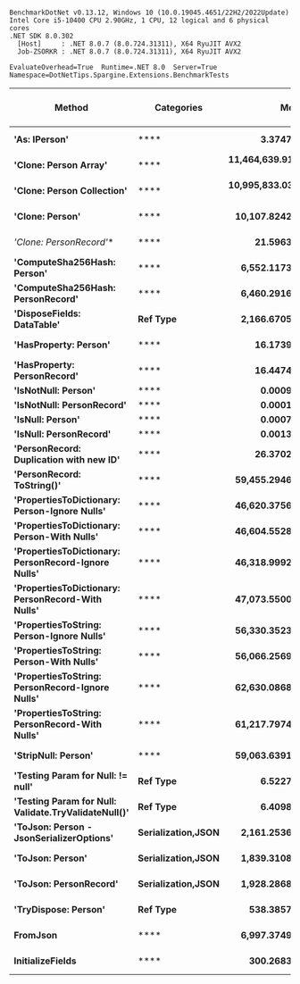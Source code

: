```

BenchmarkDotNet v0.13.12, Windows 10 (10.0.19045.4651/22H2/2022Update)
Intel Core i5-10400 CPU 2.90GHz, 1 CPU, 12 logical and 6 physical cores
.NET SDK 8.0.302
  [Host]     : .NET 8.0.7 (8.0.724.31311), X64 RyuJIT AVX2
  Job-ZSORKR : .NET 8.0.7 (8.0.724.31311), X64 RyuJIT AVX2

EvaluateOverhead=True  Runtime=.NET 8.0  Server=True  
Namespace=DotNetTips.Spargine.Extensions.BenchmarkTests  

```
| Method                                               | Categories         | Mean               | Error           | StdDev          | StdErr         | Median             | Min                | Q1                 | Q3                 | Max                | Op/s                  | CI99.9% Margin  | Iterations | Kurtosis | MValue | Skewness | Rank | LogicalGroup | Baseline | Gen0    | Exceptions | Code Size | Completed Work Items | Lock Contentions | Gen1    | Gen2    | Allocated |
|----------------------------------------------------- |------------------- |-------------------:|----------------:|----------------:|---------------:|-------------------:|-------------------:|-------------------:|-------------------:|-------------------:|----------------------:|----------------:|-----------:|---------:|-------:|---------:|-----:|------------- |--------- |--------:|-----------:|----------:|---------------------:|-----------------:|--------:|--------:|----------:|
| **&#39;As: IPerson&#39;**                                        | ****                   |          **3.3747 ns** |       **0.0179 ns** |       **0.0140 ns** |      **0.0040 ns** |          **3.3747 ns** |          **3.3557 ns** |          **3.3651 ns** |          **3.3833 ns** |          **3.4038 ns** |        **296,318,819.90** |       **0.0179 ns** |      **12.00** |   **2.2512** |  **2.000** |   **0.3278** |    **2** | *****            | **No**       |       **-** |          **-** |     **535 B** |                    **-** |                **-** |       **-** |       **-** |         **-** |
| **&#39;Clone: Person Array&#39;**                                | ****                   | **11,464,639.9148 ns** | **228,812.0163 ns** | **362,920.1051 ns** | **63,176.2812 ns** | **11,459,032.8125 ns** | **10,746,553.1250 ns** | **11,202,121.8750 ns** | **11,752,835.9375 ns** | **12,109,921.8750 ns** |                 **87.22** | **228,812.0163 ns** |      **33.00** |   **2.0966** |  **2.000** |   **0.0480** |   **23** | *****            | **No**       | **78.1250** |          **-** |   **2,897 B** |                    **-** |                **-** | **62.5000** | **62.5000** | **4579974 B** |
| **&#39;Clone: Person Collection&#39;**                           | ****                   | **10,995,833.0357 ns** | **218,039.1265 ns** | **259,560.0698 ns** | **56,640.6508 ns** | **10,912,506.2500 ns** | **10,670,406.2500 ns** | **10,804,584.3750 ns** | **11,132,565.6250 ns** | **11,482,753.1250 ns** |                 **90.94** | **218,039.1265 ns** |      **21.00** |   **2.1078** |  **2.000** |   **0.6592** |   **22** | *****            | **No**       | **78.1250** |          **-** |   **2,173 B** |                    **-** |                **-** | **62.5000** | **62.5000** | **4562906 B** |
| **&#39;Clone: Person&#39;**                                      | ****                   |     **10,107.8242 ns** |     **124.0508 ns** |     **116.0372 ns** |     **29.9607 ns** |     **10,112.4924 ns** |      **9,868.2205 ns** |     **10,066.3979 ns** |     **10,187.1025 ns** |     **10,292.1646 ns** |             **98,933.26** |     **124.0508 ns** |      **15.00** |   **2.5179** |  **2.000** |  **-0.5115** |   **16** | *****            | **No**       |  **0.0458** |          **-** |   **2,173 B** |                    **-** |                **-** |       **-** |       **-** |    **4376 B** |
| **&#39;Clone: PersonRecord*&#39;**                               | ****                   |         **21.5963 ns** |       **0.2114 ns** |       **0.1978 ns** |      **0.0511 ns** |         **21.5743 ns** |         **21.3485 ns** |         **21.4212 ns** |         **21.7505 ns** |         **21.9037 ns** |         **46,304,279.57** |       **0.2114 ns** |      **15.00** |   **1.4319** |  **2.000** |   **0.1858** |    **6** | *****            | **No**       |  **0.0010** |          **-** |     **186 B** |                    **-** |                **-** |       **-** |       **-** |      **88 B** |
| **&#39;ComputeSha256Hash: Person&#39;**                          | ****                   |      **6,552.1173 ns** |      **26.5330 ns** |      **24.8190 ns** |      **6.4082 ns** |      **6,547.7798 ns** |      **6,514.8117 ns** |      **6,534.3197 ns** |      **6,571.3943 ns** |      **6,606.4034 ns** |            **152,622.42** |      **26.5330 ns** |      **15.00** |   **2.2793** |  **2.000** |   **0.5161** |   **14** | *****            | **No**       |  **0.0381** |          **-** |   **1,628 B** |                    **-** |                **-** |       **-** |       **-** |    **4024 B** |
| **&#39;ComputeSha256Hash: PersonRecord&#39;**                    | ****                   |      **6,460.2916 ns** |      **31.2933 ns** |      **26.1313 ns** |      **7.2475 ns** |      **6,459.3361 ns** |      **6,413.7955 ns** |      **6,444.3611 ns** |      **6,479.4487 ns** |      **6,506.6048 ns** |            **154,791.77** |      **31.2933 ns** |      **13.00** |   **1.8860** |  **2.000** |  **-0.0252** |   **13** | *****            | **No**       |  **0.0381** |          **-** |   **1,689 B** |                    **-** |                **-** |       **-** |       **-** |    **3944 B** |
| **&#39;DisposeFields: DataTable&#39;**                           | **Ref Type**           |      **2,166.6705 ns** |      **15.4301 ns** |      **14.4334 ns** |      **3.7267 ns** |      **2,166.5936 ns** |      **2,142.9230 ns** |      **2,158.0486 ns** |      **2,176.2232 ns** |      **2,189.6339 ns** |            **461,537.65** |      **15.4301 ns** |      **15.00** |   **1.8289** |  **2.000** |  **-0.1452** |   **12** | *****            | **No**       |  **0.0420** |          **-** |   **3,511 B** |                    **-** |                **-** |       **-** |       **-** |    **4144 B** |
| **&#39;HasProperty: Person&#39;**                                | ****                   |         **16.1739 ns** |       **0.0441 ns** |       **0.0368 ns** |      **0.0102 ns** |         **16.1812 ns** |         **16.1117 ns** |         **16.1450 ns** |         **16.2071 ns** |         **16.2203 ns** |         **61,828,112.54** |       **0.0441 ns** |      **13.00** |   **1.5473** |  **2.000** |  **-0.3168** |    **5** | *****            | **No**       |       **-** |          **-** |     **525 B** |                    **-** |                **-** |       **-** |       **-** |         **-** |
| **&#39;HasProperty: PersonRecord&#39;**                          | ****                   |         **16.4474 ns** |       **0.3515 ns** |       **0.4317 ns** |      **0.0920 ns** |         **16.4740 ns** |         **15.9392 ns** |         **16.0230 ns** |         **16.8625 ns** |         **16.9401 ns** |         **60,799,864.87** |       **0.3515 ns** |      **22.00** |   **0.9441** |  **4.000** |  **-0.0082** |    **5** | *****            | **No**       |       **-** |          **-** |     **525 B** |                    **-** |                **-** |       **-** |       **-** |         **-** |
| **&#39;IsNotNull: Person&#39;**                                  | ****                   |          **0.0009 ns** |       **0.0016 ns** |       **0.0013 ns** |      **0.0004 ns** |          **0.0000 ns** |          **0.0000 ns** |          **0.0000 ns** |          **0.0012 ns** |          **0.0039 ns** |  **1,163,103,998,933.44** |       **0.0016 ns** |      **13.00** |   **2.7839** |  **2.222** |   **1.1450** |    **1** | *****            | **No**       |       **-** |          **-** |      **21 B** |                    **-** |                **-** |       **-** |       **-** |         **-** |
| **&#39;IsNotNull: PersonRecord&#39;**                            | ****                   |          **0.0001 ns** |       **0.0003 ns** |       **0.0002 ns** |      **0.0001 ns** |          **0.0000 ns** |          **0.0000 ns** |          **0.0000 ns** |          **0.0000 ns** |          **0.0009 ns** | **13,067,094,520,166.90** |       **0.0003 ns** |      **14.00** |   **9.2795** |  **2.000** |   **2.7273** |    **1** | *****            | **No**       |       **-** |          **-** |      **21 B** |                    **-** |                **-** |       **-** |       **-** |         **-** |
| **&#39;IsNull: Person&#39;**                                     | ****                   |          **0.0007 ns** |       **0.0013 ns** |       **0.0012 ns** |      **0.0003 ns** |          **0.0000 ns** |          **0.0000 ns** |          **0.0000 ns** |          **0.0010 ns** |          **0.0035 ns** |  **1,405,421,235,602.09** |       **0.0013 ns** |      **15.00** |   **2.6120** |  **2.364** |   **1.1672** |    **1** | *****            | **No**       |       **-** |          **-** |      **21 B** |                    **-** |                **-** |       **-** |       **-** |         **-** |
| **&#39;IsNull: PersonRecord&#39;**                               | ****                   |          **0.0013 ns** |       **0.0025 ns** |       **0.0023 ns** |      **0.0006 ns** |          **0.0000 ns** |          **0.0000 ns** |          **0.0000 ns** |          **0.0017 ns** |          **0.0072 ns** |    **781,153,113,723.66** |       **0.0025 ns** |      **15.00** |   **3.2825** |  **2.364** |   **1.3178** |    **1** | *****            | **No**       |       **-** |          **-** |      **21 B** |                    **-** |                **-** |       **-** |       **-** |         **-** |
| **&#39;PersonRecord: Duplication with new ID&#39;**              | ****                   |         **26.3702 ns** |       **0.1839 ns** |       **0.1720 ns** |      **0.0444 ns** |         **26.3872 ns** |         **26.0621 ns** |         **26.2625 ns** |         **26.4802 ns** |         **26.6155 ns** |         **37,921,611.43** |       **0.1839 ns** |      **15.00** |   **1.8868** |  **2.000** |  **-0.2625** |    **7** | *****            | **No**       |  **0.0010** |          **-** |     **566 B** |                    **-** |                **-** |       **-** |       **-** |      **88 B** |
| **&#39;PersonRecord: ToString()&#39;**                           | ****                   |     **59,455.2946 ns** |     **859.2722 ns** |     **803.7638 ns** |    **207.5309 ns** |     **59,726.3794 ns** |     **58,166.3818 ns** |     **58,720.0989 ns** |     **60,014.4897 ns** |     **60,724.9268 ns** |             **16,819.36** |     **859.2722 ns** |      **15.00** |   **1.4469** |  **2.000** |  **-0.0960** |   **19** | *****            | **No**       |  **0.8545** |          **-** |     **807 B** |                    **-** |                **-** |       **-** |       **-** |   **87190 B** |
| **&#39;PropertiesToDictionary: Person-Ignore Nulls&#39;**        | ****                   |     **46,620.3756 ns** |     **345.9988 ns** |     **323.6475 ns** |     **83.5654 ns** |     **46,653.3997 ns** |     **46,212.7930 ns** |     **46,338.4766 ns** |     **46,872.3114 ns** |     **47,153.5889 ns** |             **21,449.85** |     **345.9988 ns** |      **15.00** |   **1.3798** |  **2.000** |   **0.2092** |   **17** | *****            | **No**       |  **0.4883** |          **-** |   **3,849 B** |                    **-** |                **-** |       **-** |       **-** |   **46216 B** |
| **&#39;PropertiesToDictionary: Person-With Nulls&#39;**          | ****                   |     **46,604.5528 ns** |     **247.9311 ns** |     **219.7845 ns** |     **58.7399 ns** |     **46,619.6930 ns** |     **46,303.8239 ns** |     **46,447.3679 ns** |     **46,703.7537 ns** |     **47,041.4886 ns** |             **21,457.13** |     **247.9311 ns** |      **14.00** |   **2.2475** |  **2.000** |   **0.4872** |   **17** | *****            | **No**       |  **0.4883** |          **-** |   **3,855 B** |                    **-** |                **-** |       **-** |       **-** |   **46216 B** |
| **&#39;PropertiesToDictionary: PersonRecord-Ignore Nulls&#39;**  | ****                   |     **46,318.9992 ns** |     **201.2071 ns** |     **188.2093 ns** |     **48.5954 ns** |     **46,330.1544 ns** |     **46,010.9100 ns** |     **46,202.5696 ns** |     **46,429.0710 ns** |     **46,664.5660 ns** |             **21,589.41** |     **201.2071 ns** |      **15.00** |   **2.0468** |  **2.000** |   **0.1090** |   **17** | *****            | **No**       |  **0.4883** |          **-** |   **3,869 B** |                    **-** |                **-** |       **-** |       **-** |   **46531 B** |
| **&#39;PropertiesToDictionary: PersonRecord-With Nulls&#39;**    | ****                   |     **47,073.5500 ns** |     **377.8282 ns** |     **353.4207 ns** |     **91.2528 ns** |     **47,088.4979 ns** |     **46,355.9296 ns** |     **46,834.8389 ns** |     **47,327.3102 ns** |     **47,612.0575 ns** |             **21,243.35** |     **377.8282 ns** |      **15.00** |   **2.0783** |  **2.000** |  **-0.2046** |   **17** | *****            | **No**       |  **0.4883** |          **-** |   **3,866 B** |                    **-** |                **-** |       **-** |       **-** |   **46531 B** |
| **&#39;PropertiesToString: Person-Ignore Nulls&#39;**            | ****                   |     **56,330.3523 ns** |     **211.7501 ns** |     **176.8209 ns** |     **49.0413 ns** |     **56,286.1267 ns** |     **56,131.9397 ns** |     **56,164.3799 ns** |     **56,476.9775 ns** |     **56,629.9072 ns** |             **17,752.42** |     **211.7501 ns** |      **13.00** |   **1.6645** |  **2.000** |   **0.4878** |   **18** | *****            | **No**       |  **0.8545** |          **-** |   **7,766 B** |                    **-** |                **-** |       **-** |       **-** |   **82376 B** |
| **&#39;PropertiesToString: Person-With Nulls&#39;**              | ****                   |     **56,066.2569 ns** |     **253.6821 ns** |     **237.2944 ns** |     **61.2691 ns** |     **56,074.1272 ns** |     **55,672.3999 ns** |     **55,873.7000 ns** |     **56,283.4656 ns** |     **56,357.0557 ns** |             **17,836.04** |     **253.6821 ns** |      **15.00** |   **1.4556** |  **2.000** |  **-0.2897** |   **18** | *****            | **No**       |  **0.8545** |          **-** |   **7,776 B** |                    **-** |                **-** |       **-** |       **-** |   **82440 B** |
| **&#39;PropertiesToString: PersonRecord-Ignore Nulls&#39;**      | ****                   |     **62,630.0868 ns** |   **1,032.8628 ns** |     **915.6060 ns** |    **244.7060 ns** |     **62,851.5747 ns** |     **60,466.4429 ns** |     **61,959.2651 ns** |     **63,352.9541 ns** |     **63,750.4761 ns** |             **15,966.77** |   **1,032.8628 ns** |      **14.00** |   **2.6699** |  **2.000** |  **-0.7719** |   **21** | *****            | **No**       |  **0.7324** |          **-** |   **7,781 B** |                    **-** |                **-** |       **-** |       **-** |   **85676 B** |
| **&#39;PropertiesToString: PersonRecord-With Nulls&#39;**        | ****                   |     **61,217.7974 ns** |     **784.2201 ns** |     **733.5600 ns** |    **189.4044 ns** |     **61,390.5334 ns** |     **60,138.9709 ns** |     **60,543.1396 ns** |     **61,766.3696 ns** |     **62,327.5818 ns** |             **16,335.12** |     **784.2201 ns** |      **15.00** |   **1.3928** |  **2.000** |   **0.0528** |   **20** | *****            | **No**       |  **0.8545** |          **-** |   **7,625 B** |                    **-** |                **-** |       **-** |       **-** |   **86966 B** |
| **&#39;StripNull: Person&#39;**                                  | ****                   |     **59,063.6391 ns** |     **394.1489 ns** |     **368.6871 ns** |     **95.1946 ns** |     **59,126.5167 ns** |     **58,535.1532 ns** |     **58,773.0072 ns** |     **59,245.8374 ns** |     **59,952.3956 ns** |             **16,930.89** |     **394.1489 ns** |      **15.00** |   **2.9239** |  **2.000** |   **0.5063** |   **19** | *****            | **No**       |  **0.8545** |          **-** |   **7,470 B** |                    **-** |                **-** |       **-** |       **-** |   **82312 B** |
| **&#39;Testing Param for Null: != null&#39;**                    | **Ref Type**           |          **6.5227 ns** |       **0.0390 ns** |       **0.0365 ns** |      **0.0094 ns** |          **6.5164 ns** |          **6.4727 ns** |          **6.4955 ns** |          **6.5506 ns** |          **6.5957 ns** |        **153,311,266.43** |       **0.0390 ns** |      **15.00** |   **1.9573** |  **2.000** |   **0.3116** |    **4** | *****            | **No**       |  **0.0003** |          **-** |      **65 B** |                    **-** |                **-** |       **-** |       **-** |      **24 B** |
| **&#39;Testing Param for Null: Validate.TryValidateNull()&#39;** | **Ref Type**           |          **6.4098 ns** |       **0.0476 ns** |       **0.0422 ns** |      **0.0113 ns** |          **6.4050 ns** |          **6.3422 ns** |          **6.3880 ns** |          **6.4330 ns** |          **6.5143 ns** |        **156,010,430.56** |       **0.0476 ns** |      **14.00** |   **3.4034** |  **2.000** |   **0.7169** |    **3** | *****            | **No**       |  **0.0003** |          **-** |      **65 B** |                    **-** |                **-** |       **-** |       **-** |      **24 B** |
| **&#39;ToJson: Person - JsonSerializerOptions&#39;**             | **Serialization,JSON** |      **2,161.2536 ns** |      **11.5587 ns** |      **10.8120 ns** |      **2.7916 ns** |      **2,158.0822 ns** |      **2,144.0289 ns** |      **2,155.3244 ns** |      **2,169.1898 ns** |      **2,184.2690 ns** |            **462,694.44** |      **11.5587 ns** |      **15.00** |   **2.2694** |  **2.000** |   **0.4924** |   **12** | *****            | **No**       |  **0.0191** |          **-** |     **757 B** |                    **-** |                **-** |  **0.0153** |       **-** |    **2000 B** |
| **&#39;ToJson: Person&#39;**                                     | **Serialization,JSON** |      **1,839.3108 ns** |       **7.4209 ns** |       **6.9415 ns** |      **1.7923 ns** |      **1,837.9332 ns** |      **1,828.5603 ns** |      **1,834.3620 ns** |      **1,843.5150 ns** |      **1,852.5942 ns** |            **543,681.91** |       **7.4209 ns** |      **15.00** |   **1.8877** |  **2.000** |   **0.3698** |   **10** | *****            | **No**       |  **0.0191** |          **-** |   **1,479 B** |                    **-** |                **-** |       **-** |       **-** |    **1776 B** |
| **&#39;ToJson: PersonRecord&#39;**                               | **Serialization,JSON** |      **1,928.2868 ns** |      **14.3014 ns** |      **13.3775 ns** |      **3.4541 ns** |      **1,929.2461 ns** |      **1,907.3013 ns** |      **1,916.7288 ns** |      **1,937.1639 ns** |      **1,949.7883 ns** |            **518,595.04** |      **14.3014 ns** |      **15.00** |   **1.6587** |  **2.000** |   **0.1201** |   **11** | *****            | **No**       |  **0.0191** |          **-** |   **1,477 B** |                    **-** |                **-** |       **-** |       **-** |    **1856 B** |
| **&#39;TryDispose: Person&#39;**                                 | **Ref Type**           |        **538.3857 ns** |       **8.4363 ns** |       **7.8913 ns** |      **2.0375 ns** |        **541.8263 ns** |        **526.0341 ns** |        **530.8433 ns** |        **544.0980 ns** |        **549.0585 ns** |          **1,857,404.45** |       **8.4363 ns** |      **15.00** |   **1.4579** |  **2.000** |  **-0.2866** |    **9** | *****            | **No**       |  **0.0315** |          **-** |   **1,269 B** |                    **-** |                **-** |       **-** |       **-** |    **2920 B** |
| **FromJson**                                             | ****                   |      **6,997.3749 ns** |      **27.5051 ns** |      **24.3825 ns** |      **6.5165 ns** |      **6,998.1117 ns** |      **6,962.9173 ns** |      **6,981.7202 ns** |      **6,999.8077 ns** |      **7,041.9876 ns** |            **142,910.74** |      **27.5051 ns** |      **14.00** |   **2.0729** |  **2.000** |   **0.3704** |   **15** | *****            | **No**       |  **0.0229** |          **-** |     **743 B** |                    **-** |                **-** |       **-** |       **-** |    **2648 B** |
| **InitializeFields**                                     | ****                   |        **300.2683 ns** |       **1.3627 ns** |       **1.2080 ns** |      **0.3229 ns** |        **300.3949 ns** |        **298.5803 ns** |        **299.1371 ns** |        **301.1292 ns** |        **301.9045 ns** |          **3,330,355.05** |       **1.3627 ns** |      **14.00** |   **1.3352** |  **2.000** |  **-0.0667** |    **8** | *****            | **No**       |  **0.0052** |          **-** |   **4,628 B** |                    **-** |                **-** |       **-** |       **-** |     **520 B** |
